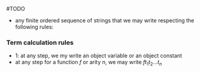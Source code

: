 #TODO 
- any finite ordered sequence of strings that we may write respecting the following rules: 
### Term calculation rules
- 1: at any step, we my write an object variable or an object constant
- at any step for a function $f$ or arity $n$, we may write $ft_{1}t_{2}... t_{n}$  